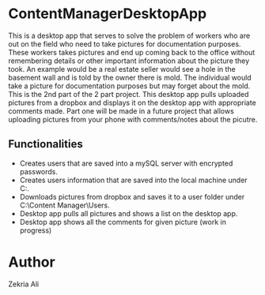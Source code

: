 # ContentManagerDesktopApp

This is a desktop app that serves to solve the problem of workers who are out on the field who need to take pictures for documentation purposes. These workers takes pictures and end up coming back to the office without remembering details or other important information about the picture they took. An example would be a real estate seller would see a hole in the basement wall and is told by the owner there is mold. The individual would take a picture for documentation purposes but may forget about the mold. This is the 2nd part of the 2 part project. This desktop app pulls uploaded pictures from a dropbox and displays it on the desktop app with appropriate comments made. Part one will be made in a future project that allows uploading pictures from your phone with comments/notes about the picutre.

## Functionalities
* Creates users that are saved into a mySQL server with encrypted passwords.
* Creates users information that are saved into the local machine under C:\.
* Downloads pictures from dropbox and saves it to a user folder under C:\Content Manager\Users.
* Desktop app pulls all pictures and shows a list on the desktop app.
* Desktop app shows all the comments for given picture (work in progress)

# Author
Zekria Ali

